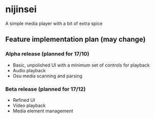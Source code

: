 # nijinsei
A simple media player with a bit of extra spice

## Feature implementation plan (may change)

### Alpha release (planned for 17/10)
- Basic, unpolished UI with a minimum set of controls for playback
- Audio playback
- Osu media scanning and parsing

### Beta release (planned for 17/12)
- Refined UI
- Video playback
- Media element management



